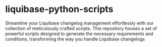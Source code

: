 # liquibase-python-scripts
Streamline your Liquibase changelog management effortlessly with our collection of meticulously crafted scripts. This repository houses a set of powerful scripts designed to generate the necessary requirements and conditions, transforming the way you handle Liquibase changelogs
